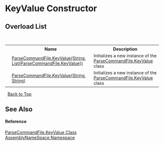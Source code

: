 # KeyValue Constructor 
 


## Overload List
&nbsp;<table><tr><th></th><th>Name</th><th>Description</th></tr><tr><td>![Public method](media/pubmethod.gif "Public method")</td><td><a href="e04dcfb7-8637-aeba-c86c-dbe48af80dd7">ParseCommandFile.KeyValue(String, List(ParseCommandFile.KeyValue))</a></td><td>
Initializes a new instance of the <a href="9f13b772-a047-4fa3-fdbb-b24c50a98f9b">ParseCommandFile.KeyValue</a> class</td></tr><tr><td>![Public method](media/pubmethod.gif "Public method")</td><td><a href="e32e6500-82a9-2a45-ea60-9acc4f81a148">ParseCommandFile.KeyValue(String, String)</a></td><td>
Initializes a new instance of the <a href="9f13b772-a047-4fa3-fdbb-b24c50a98f9b">ParseCommandFile.KeyValue</a> class</td></tr></table>&nbsp;
<a href="#keyvalue-constructor">Back to Top</a>

## See Also


#### Reference
<a href="9f13b772-a047-4fa3-fdbb-b24c50a98f9b">ParseCommandFile.KeyValue Class</a><br /><a href="6bcc80ef-5cfd-db5f-1eb2-7297d1c16397">AssemblyNameSpace Namespace</a><br />
